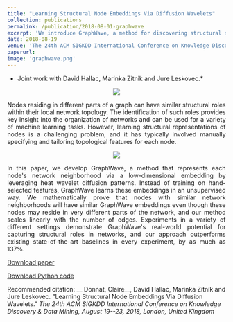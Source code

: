 ```yaml
---
title: "Learning Structural Node Embeddings Via Diffusion Wavelets"
collection: publications
permalink: /publication/2018-08-01-graphwave
excerpt: 'We introduce GraphWave, a method for discovering structural similarities on graphs. In particular, GraphWave represents each node s network neighborhood via a low-dimensional embedding by leveraging heat wavelet diffusion patterns.'
date: 2018-08-19
venue: 'The 24th ACM SIGKDD International Conference on Knowledge Discovery & Data Mining, August 19-23, 2018, London, United Kingdom'
paperurl: 
image: 'graphwave.png'
---
```

* Joint work with David Hallac, Marinka Zitnik and Jure Leskovec.*

<p align="center">
<img src="http://donnate.github.io/images/graphwave.png" />
</p>



<p><div style="text-align: justify"> 
Nodes residing in different parts of a graph can have similar structural roles within their local network topology. The identification of such roles provides key insight into the organization of networks and can be used for a variety of machine learning tasks. However, learning structural representations of nodes is a challenging problem, and it has typically involved manually specifying and tailoring topological features for each node.
</div></p>


<p align="center">
<img src="http://donnate.github.io/images/images_orig/barbell_graph_fig.jpg" />
</p>


<p><div style="text-align: justify"> 
In this paper, we develop GraphWave, a method that represents each node's network neighborhood via a low-dimensional embedding by leveraging heat wavelet diffusion patterns. Instead of training on hand-selected features, GraphWave learns these embeddings in an unsupervised way. We mathematically prove that nodes with similar network neighborhoods will have similar GraphWave embeddings even though these nodes may reside in very different parts of the network, and our method scales linearly with the number of edges. Experiments in a variety of different settings demonstrate GraphWave's real-world potential for capturing structural roles in networks, and our approach outperforms existing state-of-the-art baselines in every experiment, by as much as 137%.
</div></p>



[Download paper](http://donnate.github.io/files/graphwave.pdf)

[Download Python code](https://github.com/donnate/graphwave)

Recommended citation: __ Donnat, Claire__, David Hallac, Marinka Zitnik and Jure Leskovec. "Learning Structural Node Embeddings Via Diffusion Wavelets." <i>The 24th ACM SIGKDD International Conference on Knowledge Discovery & Data Mining, August 19--23, 2018, London, United Kingdom</i>
